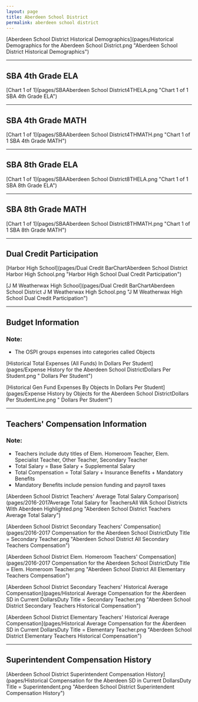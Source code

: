 ```yaml
---
layout: page
title: Aberdeen School District
permalink: aberdeen school district
---
```



[Aberdeen School District Historical Demographics](pages/Historical Demographics for the Aberdeen School District.png "Aberdeen School District Historical Demographics")

___

## SBA 4th Grade ELA

[Chart 1 of 1](pages/SBAAberdeen School District4THELA.png "Chart 1 of 1 SBA 4th Grade ELA")


___

## SBA 4th Grade MATH

[Chart 1 of 1](pages/SBAAberdeen School District4THMATH.png "Chart 1 of 1 SBA 4th Grade MATH")


___

## SBA 8th Grade ELA

[Chart 1 of 1](pages/SBAAberdeen School District8THELA.png "Chart 1 of 1 SBA 8th Grade ELA")


___

## SBA 8th Grade MATH

[Chart 1 of 1](pages/SBAAberdeen School District8THMATH.png "Chart 1 of 1 SBA 8th Grade MATH")


___

## Dual Credit Participation

[Harbor High School](pages/Dual Credit BarChartAberdeen School District Harbor High School.png "Harbor High School Dual Credit Participation")

[J M Weatherwax High School](pages/Dual Credit BarChartAberdeen School District J M Weatherwax High School.png "J M Weatherwax High School Dual Credit Participation")


___

## Budget Information
### Note:
- The OSPI groups expenses into categories called Objects

[Historical Total Expenses (All Funds) In Dollars Per Student](pages/Expense History for the Aberdeen School DistrictDollars Per Student.png " Dollars Per Student")

[Historical Gen Fund Expenses By Objects In Dollars Per Student](pages/Expense History by Objects for the Aberdeen School DistrictDollars Per StudentLine.png " Dollars Per Student")


___

## Teachers' Compensation Information
### Note:
- Teachers include duty titles of Elem. Homeroom Teacher, Elem. Specialist Teacher, Other Teacher, Secondary Teacher
- Total Salary = Base Salary + Supplemental Salary
- Total Compensation = Total Salary + Insurance Benefits + Mandatory Benefits
- Mandatory Benefits include pension funding and payroll taxes

[Aberdeen School District Teachers' Average Total Salary Comparison](pages/2016-2017Average Total Salary for TeachersAll WA School Districts With Aberdeen Highlighted.png "Aberdeen School District Teachers Average Total Salary")

[Aberdeen School District Secondary Teachers' Compensation](pages/2016-2017 Compensation for the Aberdeen School DistrictDuty Title = Secondary Teacher.png "Aberdeen School District All Secondary Teachers Compensation")

[Aberdeen School District Elem. Homeroom Teachers' Compensation](pages/2016-2017 Compensation for the Aberdeen School DistrictDuty Title = Elem. Homeroom Teacher.png "Aberdeen School District All Elementary Teachers Compensation")

[Aberdeen School District Secondary Teachers' Historical Average Compensation](pages/Historical Average Compensation for the Aberdeen SD in Current DollarsDuty Title = Secondary Teacher.png "Aberdeen School District Secondary Teachers Historical Compensation")

[Aberdeen School District Elementary Teachers' Historical Average Compensation](pages/Historical Average Compensation for the Aberdeen SD in Current DollarsDuty Title = Elementary Teacher.png "Aberdeen School District Elementary Teachers Historical Compensation")


___

## Superintendent Compensation History

[Aberdeen School District Superintendent Compensation History](pages/Historical Compensation for the Aberdeen SD in Current DollarsDuty Title = Superintendent.png "Aberdeen School District Superintendent Compensation History")

